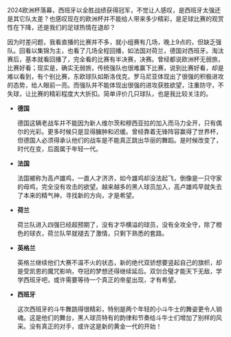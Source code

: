 2024欧洲杯落幕，西班牙以全胜战绩获得冠军，不觉让人感叹，是西班牙太强还是其它队太差？也感叹现在的欧洲杯并不能给人带来多少精彩，是足球比赛的观赏性在下降，还是我们的足球热情在退却？

因为时差问题，我看直播的比赛并不多，就小组赛有几场，晚上9点的，但缺乏强队。回看以集锦为主，也看了几场全程回播，如法国对荷兰，德国对西班牙。淘汰赛后，基本就看回播了，完全看的比赛有半决赛，决赛。曾经都说欧洲杯无弱旅，比赛好看；现实是，确实无弱旅，传统强队也很难赢下比赛，说到比赛好看，却是难以看到，有个别比赛，东欧球队如斯洛伐克，罗马尼亚体现出了很强的积极进攻的态势，给人眼前一亮。而强队并不能体现出很强的进攻获胜欲望，注重防守，不失球，让比赛的精彩程度大大折扣。简单评价几只球队，也是我比较关注的。

- **德国**
  
  德国这辆老战车并不能因为新人维尔茨和穆西亚拉的加入而马力全开，只有偶尔的光彩。更多时候只是显得臃肿和迟缓。曾经靠着无锋阵容赢得了世界杯，但德国人必须得承认他们的战车是不能真正跳出华丽的舞蹈。是时候改变了，时代在变，后面属于年轻一代。
  

- **法国**
  
  法国被称为高卢雄鸡，一直人才济济，如今雄鸡却没法起飞，倒像是一只守家的母鸡，完全没有攻击的欲望。越来越多的黑人球员加入，高卢雄鸡早就失去了本来的精气神，寻找新的方向，才是希望。
  
- **荷兰**
  
  荷兰队进入四强已经超预期了，没有才华横溢的球员，没有全攻全守，除了橙色的球衣，荷兰队早就褪去了激情，只剩下熟悉的套路。
  
- **英格兰**
  
  英格兰继续他们大赛不温不火的状态，新的绝代双骄想要竖起自己的旗帜，却是受凯恩的魔咒影响，夺冠的梦想还得继续延后。双剑合璧才能天下无敌，学学西班牙吧，或许需要等待一个真正的帝星出现，才有希望。
  
- **西班牙**
  
  这次西班牙的斗牛舞跳得很精彩，特别是两个年轻的小斗牛士的舞姿更令人销魂。这是他们的舞台，黑人球员特有的韵律和节奏给斗牛士们增加了别样的风采。没有真正的对手，或许这是新的黄金一代的开始！
